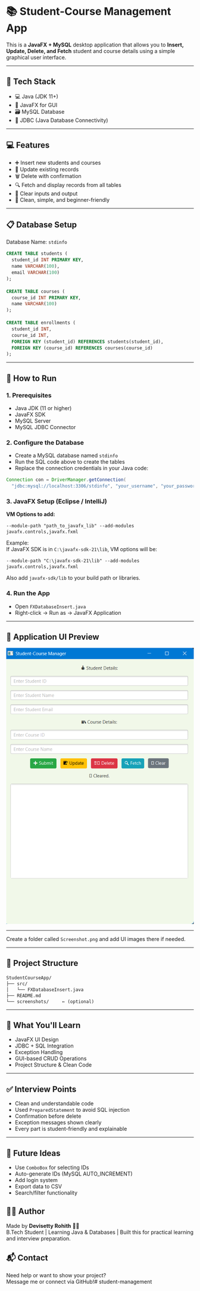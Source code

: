 # 📚 Student-Course Management App

This is a **JavaFX + MySQL** desktop application that allows you to **Insert, Update, Delete, and Fetch** student and course details using a simple graphical user interface.

---

## 🔧 Tech Stack

- 💻 Java (JDK 11+)
- 🎨 JavaFX for GUI
- 🗃️ MySQL Database
- 🔌 JDBC (Java Database Connectivity)

---

## 💻 Features

- ➕ Insert new students and courses
- 📝 Update existing records
- 🗑️ Delete with confirmation
- 🔍 Fetch and display records from all tables
- 🧹 Clear inputs and output
- 🎯 Clean, simple, and beginner-friendly

---

## 📋 Database Setup

Database Name: `stdinfo`

```sql
CREATE TABLE students (
  student_id INT PRIMARY KEY,
  name VARCHAR(100),
  email VARCHAR(100)
);

CREATE TABLE courses (
  course_id INT PRIMARY KEY,
  name VARCHAR(100)
);

CREATE TABLE enrollments (
  student_id INT,
  course_id INT,
  FOREIGN KEY (student_id) REFERENCES students(student_id),
  FOREIGN KEY (course_id) REFERENCES courses(course_id)
);
```

---

## 🚀 How to Run

### 1. Prerequisites

- Java JDK (11 or higher)
- JavaFX SDK
- MySQL Server
- MySQL JDBC Connector

### 2. Configure the Database

- Create a MySQL database named `stdinfo`
- Run the SQL code above to create the tables
- Replace the connection credentials in your Java code:

```java
Connection con = DriverManager.getConnection(
  "jdbc:mysql://localhost:3306/stdinfo", "your_username", "your_password");
```

### 3. JavaFX Setup (Eclipse / IntelliJ)

**VM Options to add:**

```
--module-path "path_to_javafx_lib" --add-modules javafx.controls,javafx.fxml
```

Example:  
If JavaFX SDK is in `C:\javafx-sdk-21\lib`, VM options will be:

```
--module-path "C:\javafx-sdk-21\lib" --add-modules javafx.controls,javafx.fxml
```

Also add `javafx-sdk/lib` to your build path or libraries.

### 4. Run the App

- Open `FXDatabaseInsert.java`
- Right-click → Run as → JavaFX Application


---

## 📸 Application UI Preview


![Calculator Screenshot](./Screenshot.png)

---

Create a folder called `Screenshot.png` and add UI images there if needed.

---

## 📂 Project Structure

```
StudentCourseApp/
├── src/
│   └── FXDatabaseInsert.java
├── README.md
└── screenshots/     ← (optional)
```

---

## 🧠 What You'll Learn

- JavaFX UI Design
- JDBC + SQL Integration
- Exception Handling
- GUI-based CRUD Operations
- Project Structure & Clean Code

---

## ✅ Interview Points

- Clean and understandable code
- Used `PreparedStatement` to avoid SQL injection
- Confirmation before delete
- Exception messages shown clearly
- Every part is student-friendly and explainable

---

## 🔮 Future Ideas

- Use `ComboBox` for selecting IDs
- Auto-generate IDs (MySQL AUTO_INCREMENT)
- Add login system
- Export data to CSV
- Search/filter functionality

## 👨‍🎓 Author

Made by **Devisetty Rohith** 👨‍💻  
B.Tech Student | Learning Java & Databases | Built this for practical learning and interview preparation.


## 📬 Contact

Need help or want to show your project?  
Message me or connect via GitHub!# student-management
